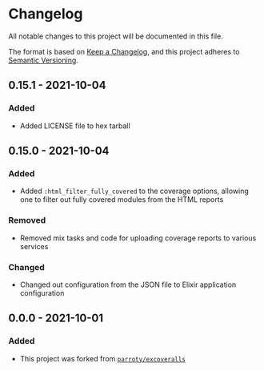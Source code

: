 # Changelog

All notable changes to this project will be documented in this file.

The format is based on [Keep a
Changelog](https://keepachangelog.com/en/1.0.0/), and this project adheres to
[Semantic Versioning](https://semver.org/spec/v2.0.0.html).

## 0.15.1 - 2021-10-04

### Added

- Added LICENSE file to hex tarball

## 0.15.0 - 2021-10-04

### Added

- Added `:html_filter_fully_covered` to the coverage options, allowing one
  to filter out fully covered modules from the HTML reports

### Removed

- Removed mix tasks and code for uploading coverage reports to various
  services

### Changed

- Changed out configuration from the JSON file to Elixir application
  configuration

## 0.0.0 - 2021-10-01

### Added

- This project was forked from
  [`parroty/excoveralls`](https://github.com/parroty/excoveralls)
